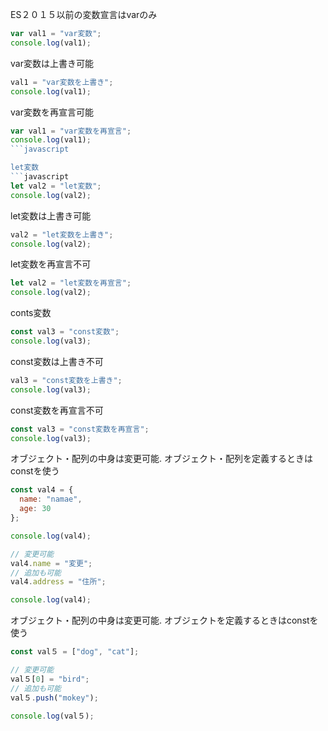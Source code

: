 ES２０１５以前の変数宣言はvarのみ

```javascript
var val1 = "var変数";
console.log(val1);
```

var変数は上書き可能
```javascript
val1 = "var変数を上書き";
console.log(val1);
```

var変数を再宣言可能
```javascript
var val1 = "var変数を再宣言";
console.log(val1);
```javascript

let変数
```javascript
let val2 = "let変数";
console.log(val2);
```

let変数は上書き可能
```javascript
val2 = "let変数を上書き";
console.log(val2);
```

let変数を再宣言不可
```javascript
let val2 = "let変数を再宣言";
console.log(val2);
```

conts変数
```javascript
const val3 = "const変数";
console.log(val3);
```

const変数は上書き不可
```javascript
val3 = "const変数を上書き";
console.log(val3);
```

const変数を再宣言不可
```javascript
const val3 = "const変数を再宣言";
console.log(val3);
```

オブジェクト・配列の中身は変更可能. 
オブジェクト・配列を定義するときはconstを使う
```javascript
const val4 = {
  name: "namae",
  age: 30
};

console.log(val4);

// 変更可能
val4.name = "変更";
// 追加も可能
val4.address = "住所";

console.log(val4);
```

オブジェクト・配列の中身は変更可能. 
オブジェクトを定義するときはconstを使う

```javascript
const val５ = ["dog", "cat"];

// 変更可能
val５[0] = "bird";
// 追加も可能
val５.push("mokey");

console.log(val５);
```
